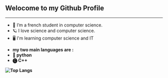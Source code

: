 ## Welocome to my Github Profile 

<hr />

-  📘 I’m a french student in computer science.
-  🪐 I love science and computer science.
-  🖥️ I'm learning computer science and IT

<b/>
<b/>

-  my two main languages are :
-  🐍 python
-  🅒 C++ 

![Top Langs](https://github-readme-stats.vercel.app/api/top-langs/?username=Kelqu1&layout=compact&theme=vision-friendly-dark)
